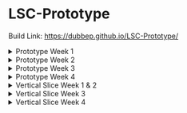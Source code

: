 # LSC-Prototype

Build Link:  https://dubbep.github.io/LSC-Prototype/

<details>

<summary>Prototype Week 1</summary>
 
# Prototype Week 1 Objectives Status:


## Spell card Scriptable Object: **In progress**

### What's going well

The scriptable object template has been created. 

The template holds all of the basic information that a card needs.

There is a display script that takes the Card information and displays it on a UI game object in the scene. (Not in current build)

### What’s needs to be done
The cards need to have behaviors that execute their functionality. 

The biggest hurdle with this is organizing this such that it approprietly interacts with the other systems.

Most cards will need a effect range which encompasses a certain number of board spaces relative to the players position.

Each Card that has an effect range needs a unique algorithm to build out those effect ranges. The cards also need a function for their actual effects.

This information has to be sent to a queue which holds all player actions for the round. The queue orders them by their delay value and executes them in that order.

Non attack spells need to be able to implement their unique functionality too such as altering player health or movement range.

spells also need to keep track of and play their visual effects.

## Action Queue & Turn System: **Not Started**

### What needs to be done
The game has a turn system where each player takes an action (moving, cast spell etc.) which needs to be put into a queue or list and then executed in the scene according to the delay of the action such that the action with the shortest delay will be executed first. Once all actions are executed the round ends, a new round begins, and players take actions once more.

Additional implementation such as attacks being interrupted and thus being removed from the queue, actions playing at a reasonable speed rather than being executed instantaneously etc.

## Player Characters: **In progress**

### What's been going well
I’ve largely Identified the information that players need to hold and what methods they need to have to function. These methods just need to be implemented.

### What needs to be done
The most important methods which need to be implemented are:
PrepareCast();
CastSpell();

## Game UI: **In progress**

### What's been going well

Basic attack and move buttons have been added.

move button functionality has been implemented.

### What needs to be done

Once players are capable of casting spells and preforming attacks the attack button needs to be linked

UI to hold information about the player character such as health.

UI to show the Cards a player currently holds.

## Movement System: **In progress**

### What's been going well

A grid system has been implemented which allows for characteres to travel the board via mouse clicks.

The grid system is flexible enough to be customized into unique shapes and is detatched from level geometry. This will allow for unique and interesting environments to be created that don't impact the game board.

Movement range has also been highlighted so that players can see the spaces they are allowed to travel.


### What needs to be done

A breadth first search system needs to be implemented so that characters will calculate the routes to their travel destination through the grid. This will allow for player to animate their movement rather than teleport.

(Optional) Farther into development the grid will need to be compatible with a unique cards functionality which allows players to travers walls. The grid will need to hide certain grid spaces on top of walls until a player activates this ability, and hide these spaces once it is no longer in use.

## Create chest card gacha system: **Not Started**

### What needs to be done

Playeres need to be able to interact with chest objects which occupy certain spaces on the board.

A card gacha system needs to be implemented such that when a chest is opened a random card is returned. This system needs to weigh cards by their rarity to produce expected card drop rates.

</details>











<details>

<summary>Prototype Week 2</summary>
 
# Prototype Week 2 Objectives Status:


## Spell card Scriptable Object: **Implemented**

### What's been going well
The cards are implemented with the round manager to effectively create a system that can be expanded with relative ease

### What’s needs to be done

More cards need to be implemented to create move variety in player actions. Cards also need to have different effect types depending on if the card is an attack spell, or passive spell, or buff spell.

## Action Queue & Turn System: **Implemented**

### What's been going well

The turn systems seems to be functioning as intended with no immediate issues being presented. The code is implemented with the photon unity network such that it is online multiplayer capable.

### What needs to be done

There is no pacing in the execution of player actions. Player actions are meant to take place simultaneously but as it exists now they all complete instantaneously.

There needs to be implementation to show the order which players must act and to show who is acting and what effect their action had on other players.

## Player Characters: **implemented**
### What's been going well

players are fully capable of moving, attacking, taking damage, and dying. All of the basic functionality of players is implemented

### What needs to be done

Players now need to be able to pickup casting crystals which act as a resource for casting spells and attacking.

players need to have expandable hands of spells which change throughout playtime.

## Game UI: **In progress**

### What's been going well

the most integral functions of the ui such as health and the player controls are functional.

### What needs to be done

The ui needs to be cleaned up a little bit.

When directional casting is implemented there needs to be UI created to choose the direction of the cast.

## Movement System: **Implemented**

### What's been going well

Players can move in turn and their movement range is properly displayed.

### What needs to be done

A breadth first search system still needs to be implemented.

players need to be able to pickup casting crystals that will be placed on the board.

player must be able to interact with chest objects which occupy certain spaces on the board.

(Optional) Farther into development the grid will need to be compatible with a unique cards functionality which allows players to travers walls. The grid will need to hide certain grid spaces on top of walls until a player activates this ability, and hide these spaces once it is no longer in use.

## Create chest card gacha system: **Not Started**

### What needs to be done

Playeres need to be able to interact with chest objects which occupy certain spaces on the board.

A card gacha system needs to be implemented such that when a chest is opened a random card is returned. This system needs to weigh cards by their rarity to produce expected card drop rates.

</details>











<details>

<summary>Prototype Week 3</summary>
 
# Prototype Week 3 Objectives Status:


## Spell card Scriptable Object: **Implemented**

### What's been going well
No notable changes have been made to the structure of the cards.

### What’s needs to be done

More cards need to be implemented to create move variety in player actions. Cards also need to have different effect types depending on if the card is an attack spell, or passive spell, or buff spell.

## Action Queue & Turn System: **Implemented**

### What's been going well

Players actions play out in a approprietly timed out sequence that effectively communicates the events of each round and accurately keeps track of player status each round.

### What needs to be done

In a larger map there needs to be more dynamic camera control. Players should be able to see an large enough space around them to understand their surroundings but not so far to make it difficult to see the details.

## Player Characters: **implemented**
### What's been going well

Players are now capable of casting directional spells.

### What needs to be done

Players now need to be able to pickup casting crystals which act as a resource for casting spells and attacking.

players need to have expandable hands of spells which change throughout playtime.

players need to accurately keep track of their spell uses for each card.

## Game UI: **In progress**

### What's been going well

the UI controls for direction casting have been implemented.
### What needs to be done

The ui needs to be cleaned up a little bit.

## Movement System: **Implemented**

### What's been going well

no changes have been made to player movement this week.

### What needs to be done

A breadth first search system still needs to be implemented.

players need to be able to pickup casting crystals that will be placed on the board.

player must be able to interact with chest objects which occupy certain spaces on the board such as chests.

(Optional) Farther into development the grid will need to be compatible with a unique cards functionality which allows players to travers walls. The grid will need to hide certain grid spaces on top of walls until a player activates this ability, and hide these spaces once it is no longer in use.

## Create chest card gacha system: **Not Started**

### What needs to be done

Playeres need to be able to interact with chest objects which occupy certain spaces on the board.

A card gacha system needs to be implemented such that when a chest is opened a random card is returned. This system needs to weigh cards by their rarity to produce expected card drop rates.

</details>


<details>

<summary>Prototype Week 4</summary>
 
# Prototype Week 4 Objectives Status:


## Spell card Scriptable Object: **Implemented**

### What's been going well
Several new cards have been added and implemented totaling 7 functioning cards.

### What’s needs to be done
There needs to be more cards with a better variety of utility to create more interesting and varied gameplay. The Orb Of Confusion card needs to be fixed as well.

It would be ideal to have 16 cards implemented by next build.

## Action Queue & Turn System: **Implemented**

### What's been going well

A notification system has been implemented into the turn system to describe actions as they play out.

### What needs to be done

Spells that have a large range should be taken into account in the camera system. players should be able to see the whole range of their attack if it is large.

The notifications are difficult to read because of how fast they go by. This shoul be adjusted or changed such the the playe manually removes the text.

In a larger map there needs to be more dynamic camera control. Players should be able to see an large enough space around them to understand their surroundings but not so far to make it difficult to see the details.

## Player Characters: **Implemented**
### What's been going well

Players have pseudo statis affects such as being stunned or confused. As such the code for determining the effects of spells has been expanded. This system is currently convoluted and needs to be refined.

### What needs to be done

Players need to wait for a spells cooldown before repeated use to prevent spamming, and spells need to have a limited number of uses.

## Game UI: **Implemented**

### What's been going well
The players card hand can now dynamically add and remove cards.

### What needs to be done
The ui needs to be cleaned up a little bit.

### What needs to be done

A breadth first search system still needs to be implemented.

players need to be able to pickup casting crystals that will be placed on the board.

player must be able to interact with chest objects which occupy certain spaces on the board such as chests.

(Optional) Farther into development the grid will need to be compatible with a unique cards functionality which allows players to travers walls. The grid will need to hide certain grid spaces on top of walls until a player activates this ability, and hide these spaces once it is no longer in use.

## Create chest card gacha system: **Implemented**

### What's been going well
Chests exist on the map which players are able to interact with. When a player lands on a chest they recieve a random cards which is then added to their hand.

### What needs to be done
The system often gives players repeat cards due to the small card pool. Drop rates are also un tested so rates need to be adjusted and card need to be added to make this system more rebust

Instead of just giving a player a random card a menu should appear that gives the player a choice between two random cards.

</details>



<details>

<summary>Vertical Slice Week 1 & 2</summary>
 
# Vertical Slice Week 1 & 2 Objectives Status:

## Additions:

### UI
A wait timer now exists which limits the ammount of time players can take during their planning phase. There is also a new UI element which displays the players who have yet to finish their turn.

### Chests
A card selection screen when a chest is opened which provides the player with a choice of what card to aquire.

### Models
Models have been implemented for the casting crystals and chests.

### Camera
The camera now tracks to the general quadrant that the player is located on in the map.


## Plans
Implement a free camera mode that gives player direct control over the camera.

Implement UI elements to inform the player on the basic funtionality of the game.

Implement UI to display the turn order.

Create a new map model.

Create player piece models.

Add effects to spells so that they have visuals or animations.

Add sound effects to the attacks.

Create player classes which provide unique benefits and abilities.

</details>




<details>

<summary>Vertical Slice Week 3</summary>
 
# Vertical Slice Week 3 Objectives Status:

## Additions:

### UI
Info screen, and turn order UI element have been implemeneted.

### Models
The map layout has been expanded and blocked out. Once the mesh is exported the map geometry will be created.

### Camera
The free camera mode has been implemented.


## Plans
Create a new map model.

Create player piece models.

Add effects to spells so that they have visuals or animations.

Add sound effects to the attacks.

Create player classes which provide unique benefits and abilities.

</details>


<details>

<summary>Vertical Slice Week 4</summary>
 
# Vertical Slice Week 4 Objectives Status:

## Additions:

### Models
The new map model has been created and imported into the game scene. A simple player piece model has been created as well.

### Visual Effects
Particle effects and animations for each attack have been created. A script to play these animations during the game has been implemented as well.

## Plans
Add sound effects to the attacks.

Create player classes which provide unique benefits and abilities.

</details>
